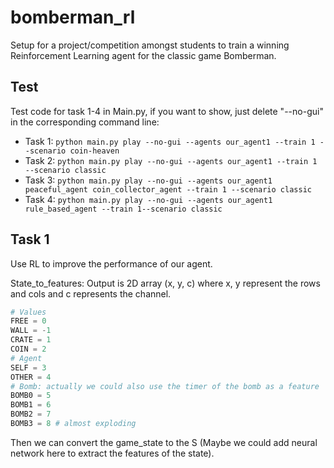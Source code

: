 # bomberman_rl
Setup for a project/competition amongst students to train a winning Reinforcement Learning agent for the classic game Bomberman.


## Test

Test code for task 1-4 in Main.py, if you want to show, just delete "--no-gui" in the corresponding command line:
- Task 1: `python main.py play --no-gui --agents our_agent1 --train 1 --scenario coin-heaven`
- Task 2: `python main.py play --no-gui --agents our_agent1 --train 1 --scenario classic`
- Task 3: `python main.py play --no-gui --agents our_agent1 peaceful_agent coin_collector_agent --train 1 --scenario classic`
- Task 4: `python main.py play --no-gui --agents our_agent1 rule_based_agent --train 1--scenario classic`

## Task 1

Use RL to improve the performance of our agent.

State_to_features: Output is 2D array (x, y, c) where x, y represent the rows and cols and c represents the channel.

```python
# Values
FREE = 0
WALL = -1
CRATE = 1
COIN = 2
# Agent
SELF = 3
OTHER = 4
# Bomb: actually we could also use the timer of the bomb as a feature
BOMB0 = 5 
BOMB1 = 6
BOMB2 = 7
BOMB3 = 8 # almost exploding
```

Then we can convert the game_state to the S (Maybe we could add neural network here to extract the features of the state).

